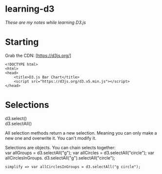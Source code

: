 # learning-d3
*These are my notes while learning D3.js*

# Starting
Grab the CDN: [https://d3js.org/]

	<!DOCTYPE html>
	<html>
	<head>
		<title>D3.js Bar Chart</title>
		<script src="https://d3js.org/d3.v5.min.js"></script>
	</head>

# Selections
d3.select()  
d3.selectAll()

All selection methods return a new selection. Meaning you can only make a new one and overwrite it. You can't modify it. 

Selections are objects. You can chain selects together:  
	var allGroups = d3.selectAll("g");
	var allCircles = d3.selectAll("circle");
	var allCirclesInGroups. d3.selectAll("g").selectAll("circle");

	simplify => var allCirclesInGroups = d3.selectAll("g circle");
